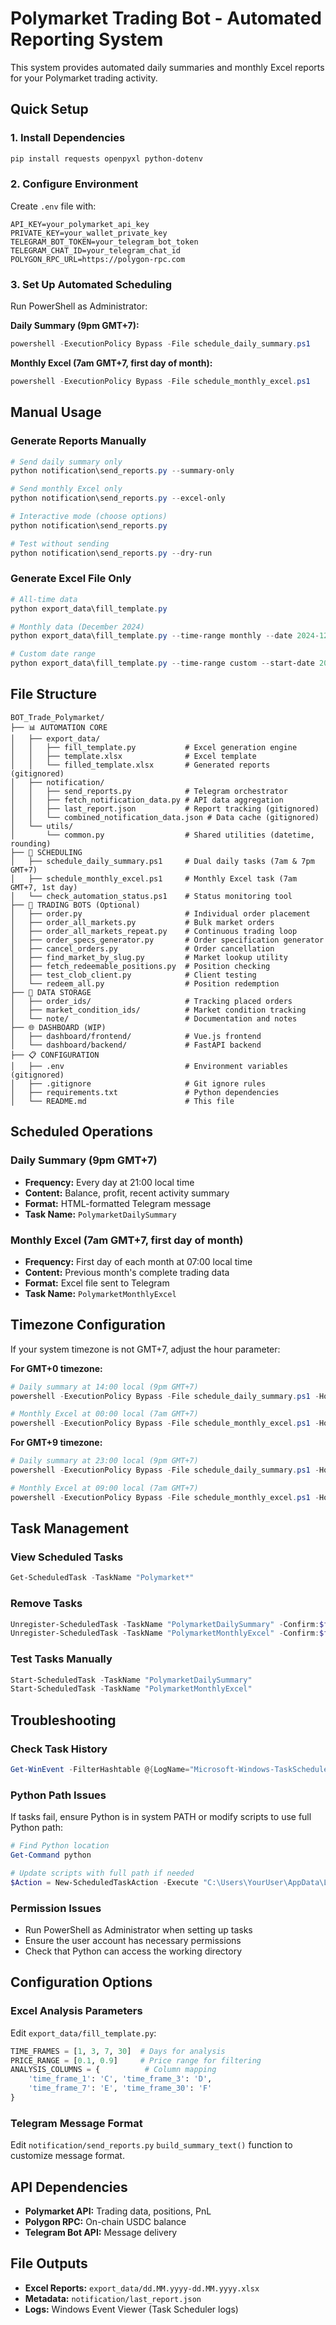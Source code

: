 # Polymarket Trading Bot - Automated Reporting System

This system provides automated daily summaries and monthly Excel reports for your Polymarket trading activity.

## Quick Setup

### 1. Install Dependencies
```powershell
pip install requests openpyxl python-dotenv
```

### 2. Configure Environment
Create `.env` file with:
```
API_KEY=your_polymarket_api_key
PRIVATE_KEY=your_wallet_private_key
TELEGRAM_BOT_TOKEN=your_telegram_bot_token
TELEGRAM_CHAT_ID=your_telegram_chat_id
POLYGON_RPC_URL=https://polygon-rpc.com
```

### 3. Set Up Automated Scheduling
Run PowerShell as Administrator:

**Daily Summary (9pm GMT+7):**
```powershell
powershell -ExecutionPolicy Bypass -File schedule_daily_summary.ps1
```

**Monthly Excel (7am GMT+7, first day of month):**
```powershell
powershell -ExecutionPolicy Bypass -File schedule_monthly_excel.ps1
```

## Manual Usage

### Generate Reports Manually
```powershell
# Send daily summary only
python notification\send_reports.py --summary-only

# Send monthly Excel only  
python notification\send_reports.py --excel-only

# Interactive mode (choose options)
python notification\send_reports.py

# Test without sending
python notification\send_reports.py --dry-run
```

### Generate Excel File Only
```powershell
# All-time data
python export_data\fill_template.py

# Monthly data (December 2024)
python export_data\fill_template.py --time-range monthly --date 2024-12-01

# Custom date range
python export_data\fill_template.py --time-range custom --start-date 2024-11-01 --end-date 2024-11-30
```

## File Structure

```
BOT_Trade_Polymarket/
├── 📊 AUTOMATION CORE
│   ├── export_data/
│   │   ├── fill_template.py           # Excel generation engine
│   │   ├── template.xlsx              # Excel template
│   │   └── filled_template.xlsx       # Generated reports (gitignored)
│   ├── notification/
│   │   ├── send_reports.py            # Telegram orchestrator  
│   │   ├── fetch_notification_data.py # API data aggregation
│   │   ├── last_report.json           # Report tracking (gitignored)
│   │   └── combined_notification_data.json # Data cache (gitignored)
│   └── utils/
│       └── common.py                  # Shared utilities (datetime, rounding)
├── 🔧 SCHEDULING
│   ├── schedule_daily_summary.ps1     # Dual daily tasks (7am & 7pm GMT+7)
│   ├── schedule_monthly_excel.ps1     # Monthly Excel task (7am GMT+7, 1st day)
│   └── check_automation_status.ps1    # Status monitoring tool
├── 🤖 TRADING BOTS (Optional)
│   ├── order.py                       # Individual order placement
│   ├── order_all_markets.py           # Bulk market orders
│   ├── order_all_markets_repeat.py    # Continuous trading loop
│   ├── order_specs_generator.py       # Order specification generator
│   ├── cancel_orders.py               # Order cancellation
│   ├── find_market_by_slug.py         # Market lookup utility
│   ├── fetch_redeemable_positions.py  # Position checking
│   ├── test_clob_client.py            # Client testing
│   └── redeem_all.py                  # Position redemption
├── 📁 DATA STORAGE
│   ├── order_ids/                     # Tracking placed orders
│   ├── market_condition_ids/          # Market condition tracking
│   └── note/                          # Documentation and notes
├── 🌐 DASHBOARD (WIP)
│   ├── dashboard/frontend/            # Vue.js frontend
│   └── dashboard/backend/             # FastAPI backend
├── 📋 CONFIGURATION
│   ├── .env                           # Environment variables (gitignored)
│   ├── .gitignore                     # Git ignore rules
│   ├── requirements.txt               # Python dependencies
│   └── README.md                      # This file
```

## Scheduled Operations

### Daily Summary (9pm GMT+7)
- **Frequency:** Every day at 21:00 local time
- **Content:** Balance, profit, recent activity summary
- **Format:** HTML-formatted Telegram message
- **Task Name:** `PolymarketDailySummary`

### Monthly Excel (7am GMT+7, first day of month)
- **Frequency:** First day of each month at 07:00 local time  
- **Content:** Previous month's complete trading data
- **Format:** Excel file sent to Telegram
- **Task Name:** `PolymarketMonthlyExcel`

## Timezone Configuration

If your system timezone is not GMT+7, adjust the hour parameter:

**For GMT+0 timezone:**
```powershell
# Daily summary at 14:00 local (9pm GMT+7)
powershell -ExecutionPolicy Bypass -File schedule_daily_summary.ps1 -HourLocal 14

# Monthly Excel at 00:00 local (7am GMT+7)  
powershell -ExecutionPolicy Bypass -File schedule_monthly_excel.ps1 -HourLocal 0
```

**For GMT+9 timezone:**
```powershell
# Daily summary at 23:00 local (9pm GMT+7)
powershell -ExecutionPolicy Bypass -File schedule_daily_summary.ps1 -HourLocal 23

# Monthly Excel at 09:00 local (7am GMT+7)
powershell -ExecutionPolicy Bypass -File schedule_monthly_excel.ps1 -HourLocal 9
```

## Task Management

### View Scheduled Tasks
```powershell
Get-ScheduledTask -TaskName "Polymarket*"
```

### Remove Tasks
```powershell
Unregister-ScheduledTask -TaskName "PolymarketDailySummary" -Confirm:$false
Unregister-ScheduledTask -TaskName "PolymarketMonthlyExcel" -Confirm:$false
```

### Test Tasks Manually
```powershell
Start-ScheduledTask -TaskName "PolymarketDailySummary"
Start-ScheduledTask -TaskName "PolymarketMonthlyExcel"
```

## Troubleshooting

### Check Task History
```powershell
Get-WinEvent -FilterHashtable @{LogName="Microsoft-Windows-TaskScheduler/Operational"} | Where-Object {$_.Message -like "*Polymarket*"} | Select-Object -First 10
```

### Python Path Issues
If tasks fail, ensure Python is in system PATH or modify scripts to use full Python path:
```powershell
# Find Python location
Get-Command python

# Update scripts with full path if needed
$Action = New-ScheduledTaskAction -Execute "C:\Users\YourUser\AppData\Local\Programs\Python\Python313\python.exe" -Argument "$PythonScript $Arguments" -WorkingDirectory $WorkingDir
```

### Permission Issues
- Run PowerShell as Administrator when setting up tasks
- Ensure the user account has necessary permissions
- Check that Python can access the working directory

## Configuration Options

### Excel Analysis Parameters
Edit `export_data/fill_template.py`:
```python
TIME_FRAMES = [1, 3, 7, 30]  # Days for analysis
PRICE_RANGE = [0.1, 0.9]     # Price range for filtering
ANALYSIS_COLUMNS = {          # Column mapping
    'time_frame_1': 'C', 'time_frame_3': 'D', 
    'time_frame_7': 'E', 'time_frame_30': 'F'
}
```

### Telegram Message Format
Edit `notification/send_reports.py` `build_summary_text()` function to customize message format.

## API Dependencies

- **Polymarket API:** Trading data, positions, PnL
- **Polygon RPC:** On-chain USDC balance  
- **Telegram Bot API:** Message delivery

## File Outputs

- **Excel Reports:** `export_data/dd.MM.yyyy-dd.MM.yyyy.xlsx`
- **Metadata:** `notification/last_report.json`
- **Logs:** Windows Event Viewer (Task Scheduler logs)
